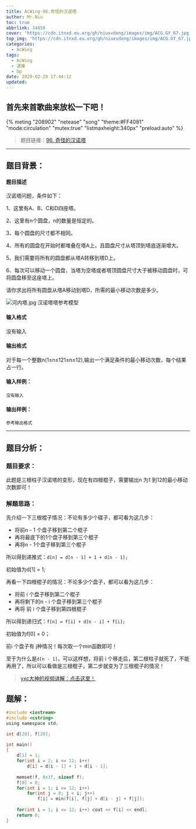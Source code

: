 ```yaml
---
title: AcWing-96.奇怪的汉诺塔
author: Mr.Niu
toc: true
abbrlink: 34850
cover: 'https://cdn.itnxd.eu.org/gh/niuxvdong/images/img/ACG.GY_67.jpg'
top_img: 'https://cdn.itnxd.eu.org/gh/niuxvdong/images/img/ACG.GY_67.jpg'
categories:
  - AcWing
tags:
  - AcWing
  - 递推
  - Dp
date: 2020-02-29 17:44:12
updated:
---
```






## 首先来首歌曲来放松一下吧！

{% meting "208902" "netease" "song" "theme:#FF4081" "mode:circulation" "mutex:true" "listmaxheight:340px" "preload:auto"  %}



> 题目链接：[96. 奇怪的汉诺塔](https://www.acwing.com/problem/content/description/98/)

---



## 题目背景：



#### 题目描述



汉诺塔问题，条件如下：

1、这里有A、B、C和D四座塔。

2、这里有n个圆盘，n的数量是恒定的。

3、每个圆盘的尺寸都不相同。

4、所有的圆盘在开始时都堆叠在塔A上，且圆盘尺寸从塔顶到塔底逐渐增大。

5、我们需要将所有的圆盘都从塔A转移到塔D上。

6、每次可以移动一个圆盘，当塔为空塔或者塔顶圆盘尺寸大于被移动圆盘时，可将圆盘移至这座塔上。

请你求出将所有圆盘从塔A移动到塔D，所需的最小移动次数是多少。

![河内塔.jpg](https://www.acwing.com/media/article/image/2019/01/10/19_acbb764014-%E6%B2%B3%E5%86%85%E5%A1%94.jpg)
汉诺塔塔参考模型

#### 输入格式

没有输入

#### 输出格式

对于每一个整数n(1≤n≤121≤n≤12),输出一个满足条件的最小移动次数，每个结果占一行。

#### 输入样例：

```
没有输入
```

#### 输出样例：

```
参考输出格式
```



---



## 题目分析：

### 题目要求：



此题是三根柱子汉诺塔的变形，现在有四根棍子，需要输出n 为1 到12的最小移动次数即可！

### 解题思路：



先介绍一下三根棍子情况：不论有多少个碟子，都可看为这几步：

- 将前n  - 1 个盘子移到第二个棍子
- 再将最底下的1个盘子移到第三个棍子
- 再将n - 1个盘子移到第三个棍子

所以得到递推式：`d[n] = d[n - 1] + 1 + d[n - 1];`

初始值为d[1] = 1;

再看一下四根棍子的情况：不论多少个盘子，都可以看为这几步：

- 将前 i 个盘子移到第二个棍子
- 再将剩下的n - i 个盘子移到第三个棍子
- 再将 前 i 个盘子移到第四根棍子

所以得到递归式：`f[n] = f[i] + d[n - i] + f[i];`

初始值为f[0] = 0；

前i 个盘子有 j种情况！每次取一个min函数即可！

至于为什么是`d[n - 1]`，可以这样想，将前 i 个移走后，第二根柱子就死了，不能再用了，所以可以看做是三根棍子，第二步就变为了三根棍子的情况！





> [yxc大神的视频讲解：点击这里！](https://www.acwing.com/video/115/)

## 题解：





```c
#include <iostream>
#include <cstring>
using namespace std;

int d[20], f[20];

int main()
{
    d[1] = 1;
    for(int i = 2; i <= 12; i++)
        d[i] = d[i - 1] + 1 + d[i - 1];
    
    memset(f, 0x3f, sizeof f);
    f[0] = 0;
    for(int i = 1; i <= 12; i++)
        for(int j = 0; j < i; j++)
            f[i] = min(f[i], f[j] + d[i - j] + f[j]);
    
    for(int i = 1; i <= 12; i++) cout << f[i] << endl;
    return 0;
}
```

